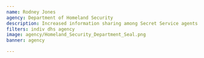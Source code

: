 ```yaml
---
name: Rodney Jones
agency: Department of Homeland Security
description: Increased information sharing among Secret Service agents in the field with the development of an interactive tool that provides real-time location of personnel and team assets. Mr. Jones' work has improved the protective operations of the U.S. Secret Service, resulting in greater mission readiness and enhanced inter-agency capability and partnership.
filters: indiv dhs agency
image: agency/Homeland_Security_Department_Seal.png
banner: agency

---
```

